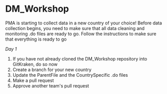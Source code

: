 # DM_Workshop
PMA is starting to collect data in a new country of your choice!  Before data collection begins, you need to make sure that all data cleaning and monitoring .do files are ready to go. Follow the instructions to make sure that everything is ready to go


*Day 1*
1. If you have not already cloned the DM_Workshop repository into GitKraken, do so now
2. Create a branch for your new country
3. Update the ParentFile and the CountrySpecific .do files
4. Make a pull request
5. Approve another team's pull request

